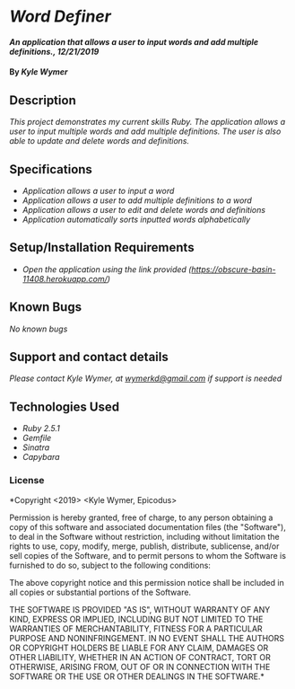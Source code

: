 # _Word Definer_

#### _An application that allows a user to input words and add multiple definitions., 12/21/2019_

#### By _**Kyle Wymer**_

## Description

_This project demonstrates my current skills Ruby. The application allows a user to input multiple words and add multiple definitions. The user is also able to update and delete words and definitions._


## Specifications


* _Application allows a user to input a word_
* _Application allows a user to add multiple definitions to a word_
* _Application allows a user to edit and delete words and definitions_
* _Application automatically sorts inputted words alphabetically_


## Setup/Installation Requirements

* _Open the application using the link provided (https://obscure-basin-11408.herokuapp.com/)_

## Known Bugs

_No known bugs_

## Support and contact details

_Please contact Kyle Wymer, at wymerkd@gmail.com if support is needed_

## Technologies Used

* _Ruby 2.5.1_
* _Gemfile_
* _Sinatra_
* _Capybara_


### License

*Copyright <2019> <Kyle Wymer, Epicodus>

Permission is hereby granted, free of charge, to any person obtaining a copy of this software and associated documentation files (the "Software"), to deal in the Software without restriction, including without limitation the rights to use, copy, modify, merge, publish, distribute, sublicense, and/or sell copies of the Software, and to permit persons to whom the Software is furnished to do so, subject to the following conditions:

The above copyright notice and this permission notice shall be included in all copies or substantial portions of the Software.

THE SOFTWARE IS PROVIDED "AS IS", WITHOUT WARRANTY OF ANY KIND, EXPRESS OR IMPLIED, INCLUDING BUT NOT LIMITED TO THE WARRANTIES OF MERCHANTABILITY, FITNESS FOR A PARTICULAR PURPOSE AND NONINFRINGEMENT. IN NO EVENT SHALL THE AUTHORS OR COPYRIGHT HOLDERS BE LIABLE FOR ANY CLAIM, DAMAGES OR OTHER LIABILITY, WHETHER IN AN ACTION OF CONTRACT, TORT OR OTHERWISE, ARISING FROM, OUT OF OR IN CONNECTION WITH THE SOFTWARE OR THE USE OR OTHER DEALINGS IN THE SOFTWARE.*
